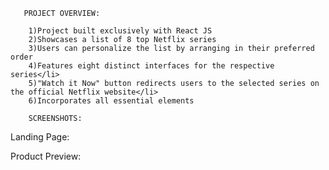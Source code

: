        PROJECT OVERVIEW:
        
        1)Project built exclusively with React JS
        2)Showcases a list of 8 top Netflix series
        3)Users can personalize the list by arranging in their preferred order
        4)Features eight distinct interfaces for the respective series</li>
        5)"Watch it Now" button redirects users to the selected series on the official Netflix website</li>
        6)Incorporates all essential elements

        SCREENSHOTS:

Landing Page:


Product Preview:
